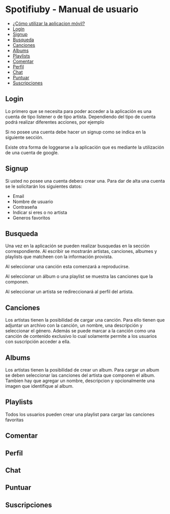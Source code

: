 # Spotifiuby - Manual de usuario

- [¿Cómo utilizar la aplicacion móvil?](#como-utilizar)
- [Login](#login)
- [Signup](#signup)
- [Busqueda](#search)
- [Canciones](#songs)
- [Albums](#album)
- [Playlists](#playlist)
- [Comentar](#comment)
- [Perfil](#profile)
- [Chat](#chat)
- [Puntuar](#puntuar)
- [Suscripciones](#suscripciones)

<a name="login"/>

## Login
Lo primero que se necesita para poder acceder a la aplicación es una cuenta de tipo listener o de tipo artista. Dependiendo del tipo de cuenta podrá realizar diferentes acciones, por ejemplo

Si no posee una cuenta debe hacer un signup como se indica en la siguiente sección.

Existe otra forma de loggearse a la aplicación que es mediante la utilización de una cuenta de google. 

<a name="signup"/>

## Signup

Si usted no posee una cuenta debera crear una. Para dar de alta una cuenta se le solicitarán los siguientes datos:
- Email
- Nombre de usuario
- Contraseña
- Indicar si eres o no artista
- Generos favoritos

<a name="search"/>

## Busqueda

Una vez en la aplicación se pueden realizar busquedas en la sección correspondiente. Al escribir se mostrarán artistas, canciones, albumes y playlists que matcheen con la información provista. 

Al seleccionar una canción esta comenzará a reproducirse.

Al seleccionar un álbum o una playlist se muestra las canciones que la componen.

Al seleccionar un artista se redireccionará al perfil del artista.

<a name="songs"/>

## Canciones

Los artistas tienen la posibilidad de cargar una canción. Para ello tienen que adjuntar un archivo con la canción, un nombre, una descripción y seleccionar el género. Además se puede marcar a la canción como una canción de contenido exclusivo lo cual solamente permite a los usuarios con suscripción acceder a ella.

<a name="album"/>

## Albums

Los artistas tienen la posibilidad de crear un album. Para cargar un album se deben seleccionar las canciones del artista que componen el album. Tambien hay que agregar un nombre, descripcion y opcionalmente una imagen que identifique al album. 

<a name="playlist"/>

## Playlists

Todos los usuarios pueden crear una playlist para cargar las canciones favoritas 

<a name="comentar"/>

## Comentar

<a name="profile"/>

## Perfil

<a name="chat"/>

## Chat

<a name="puntuar"/>

## Puntuar

<a name="suscripciones"/>

## Suscripciones
